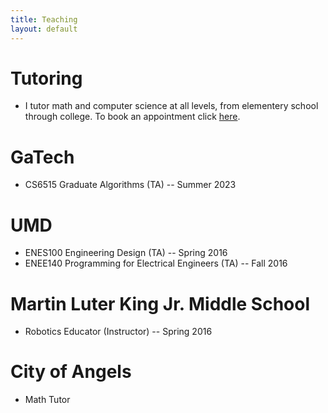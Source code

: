 ```yaml
---
title: Teaching
layout: default
---
```

# Tutoring
- I tutor math and computer science at all levels, from elementery school through college. To book an appointment click [here](https://calendly.com/mathcs/45min).

# GaTech
- CS6515 Graduate Algorithms (TA) -- Summer 2023

# UMD
- ENES100 Engineering Design (TA) -- Spring 2016
- ENEE140 Programming for Electrical Engineers (TA) -- Fall 2016

# Martin Luter King Jr. Middle School
- Robotics Educator (Instructor) -- Spring 2016

# City of Angels
- Math Tutor